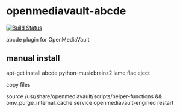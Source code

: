 # openmediavault-abcde

[![Build Status](https://travis-ci.org/zvecr/openmediavault-abcde.svg?branch=master)](https://travis-ci.org/zvecr/openmediavault-abcde)

abcde plugin for OpenMediaVault

## manual install

apt-get install abcde python-musicbrainz2 lame flac eject

copy files

source /usr/share/openmediavault/scripts/helper-functions && omv_purge_internal_cache
service openmediavault-engined restart
